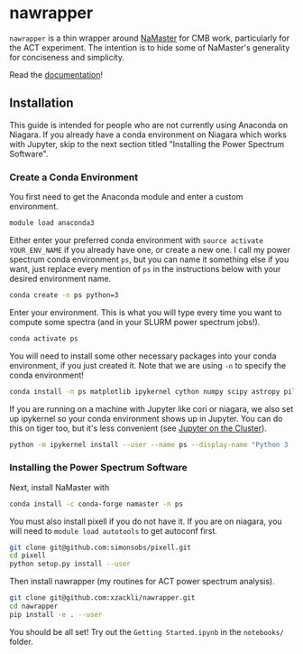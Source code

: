 # nawrapper

`nawrapper` is a thin wrapper around [NaMaster](https://github.com/LSSTDESC/NaMaster) for CMB work, particularly for the ACT experiment. The intention is to hide some of NaMaster's generality for conciseness and simplicity.

Read the [documentation](http://physics.princeton.edu/~zequnl/nawrapper/docs/build/html/index.html)!

## Installation
This guide is intended for people who are not currently using Anaconda on Niagara. If you already have a conda environment on Niagara which works with Jupyter, skip to the next section titled "Installing the Power Spectrum Software".

### Create a Conda Environment
You first need to get the Anaconda module and enter a custom environment.

```bash
module load anaconda3
```

Either enter your preferred conda environment with `source activate YOUR_ENV_NAME` if you already have one, or create a new one. I call my power spectrum conda environment `ps`, but you can name it something else if you want, just replace every mention of `ps` in the instructions below with your desired environment name.

```bash
conda create -n ps python=3
```

Enter your environment. This is what you will type every time you want to compute some spectra (and in your SLURM power spectrum jobs!).
```bash
conda activate ps
```

You will need to install some other necessary packages into your conda environment, if you just created it. Note that we are using `-n` to specify the conda environment!

```bash
conda install -n ps matplotlib ipykernel cython numpy scipy astropy pillow
```

If you are running on a machine with Jupyter like cori or niagara, we also set up ipykernel so your conda environment shows up in Jupyter. You can do this on tiger too, but it's less convenient (see [Jupyter on the Cluster](https://oncomputingwell.princeton.edu/2018/05/jupyter-on-the-cluster/)).
```bash
python -m ipykernel install --user --name ps --display-name "Python 3 (ps)"
```

### Installing the Power Spectrum Software

Next, install NaMaster with
```bash
conda install -c conda-forge namaster -n ps
```

You must also install pixell if you do not have it. If you are on niagara, you will need to `module load autotools` to get autoconf first.

```bash
git clone git@github.com:simonsobs/pixell.git
cd pixell
python setup.py install --user
```

Then install nawrapper (my routines for ACT power spectrum analysis).

```bash
git clone git@github.com:xzackli/nawrapper.git
cd nawrapper
pip install -e . --user
```

You should be all set! Try out the `Getting Started.ipynb` in the `notebooks/` folder.
